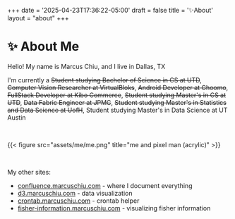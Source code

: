 +++
date = '2025-04-23T17:36:22-05:00'
draft = false
title = '✨About'
layout = "about"
+++

# ✨ About Me

Hello! My name is Marcus Chiu, and I live in Dallas, TX

I'm currently a ~~Student studying Bachelor of Science in CS at UTD~~, ~~Computer Vision Researcher at VirtualBloks~~, ~~Android Developer at Ghoomo~~, ~~FullStack Developer at Kibo Commerce~~, ~~Student studying Master's in CS at UTD~~, ~~Data Fabric Engineer at JPMC~~, ~~Student studying Master's in Statistics and Data Science at UofH~~, Student studying Master's in Data Science at UT Austin

&nbsp;

{{< figure src="assets/me/me.png" title="me and pixel man (acrylic)" >}}

&nbsp;

My other sites:
- [confluence.marcuschiu.com](https://confluence.marcuschiu.com) - where I document everything
- [d3.marcuschiu.com](https://d3.marcuschiu.com) - data visualization
- [crontab.marcuschiu.com](https://crontab.marcuschiu.com) - crontab helper
- [fisher-information.marcuschiu.com](https://fisher-information.marcuschiu.com) - visualizing fisher information